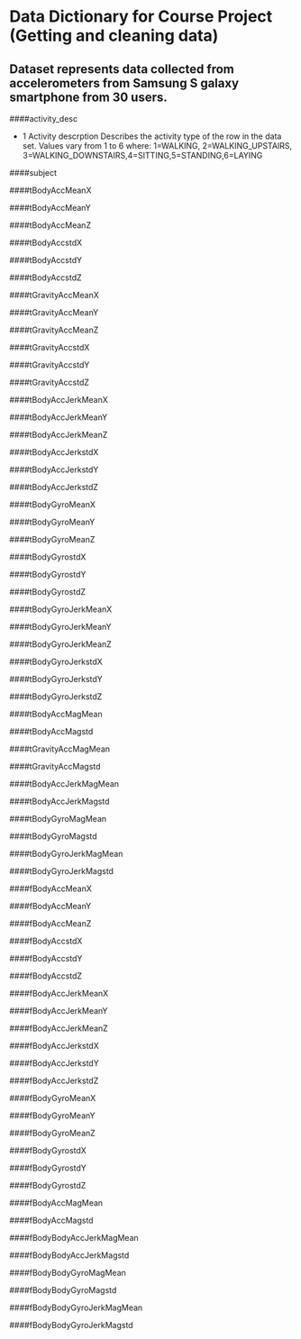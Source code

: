 # Data Dictionary for Course Project (Getting and cleaning data)
## Dataset represents data collected from accelerometers from Samsung S galaxy smartphone from 30 users.

####activity_desc
* 1
	Activity descrption
	Describes the activity type of the row in the data set. Values vary from 1 to 6 where: 1=WALKING,
2=WALKING_UPSTAIRS, 3=WALKING_DOWNSTAIRS,4=SITTING,5=STANDING,6=LAYING
	         

####subject                 

####tBodyAccMeanX            

####tBodyAccMeanY           

####tBodyAccMeanZ            

####tBodyAccstdX            

####tBodyAccstdY             

####tBodyAccstdZ            

####tGravityAccMeanX         

####tGravityAccMeanY        

####tGravityAccMeanZ         

####tGravityAccstdX         

####tGravityAccstdY          

####tGravityAccstdZ         

####tBodyAccJerkMeanX        

####tBodyAccJerkMeanY       

####tBodyAccJerkMeanZ        

####tBodyAccJerkstdX        

####tBodyAccJerkstdY         

####tBodyAccJerkstdZ        

####tBodyGyroMeanX           

####tBodyGyroMeanY          

####tBodyGyroMeanZ           

####tBodyGyrostdX           

####tBodyGyrostdY            

####tBodyGyrostdZ           

####tBodyGyroJerkMeanX       

####tBodyGyroJerkMeanY      

####tBodyGyroJerkMeanZ       

####tBodyGyroJerkstdX       

####tBodyGyroJerkstdY        

####tBodyGyroJerkstdZ       

####tBodyAccMagMean          

####tBodyAccMagstd          

####tGravityAccMagMean       

####tGravityAccMagstd       

####tBodyAccJerkMagMean      

####tBodyAccJerkMagstd      

####tBodyGyroMagMean         

####tBodyGyroMagstd         

####tBodyGyroJerkMagMean     

####tBodyGyroJerkMagstd     

####fBodyAccMeanX            

####fBodyAccMeanY           

####fBodyAccMeanZ            

####fBodyAccstdX            

####fBodyAccstdY             

####fBodyAccstdZ            

####fBodyAccJerkMeanX        

####fBodyAccJerkMeanY       

####fBodyAccJerkMeanZ        

####fBodyAccJerkstdX        

####fBodyAccJerkstdY         

####fBodyAccJerkstdZ        

####fBodyGyroMeanX           

####fBodyGyroMeanY          

####fBodyGyroMeanZ           

####fBodyGyrostdX           

####fBodyGyrostdY            

####fBodyGyrostdZ           

####fBodyAccMagMean          

####fBodyAccMagstd          

####fBodyBodyAccJerkMagMean  

####fBodyBodyAccJerkMagstd  

####fBodyBodyGyroMagMean     

####fBodyBodyGyroMagstd     

####fBodyBodyGyroJerkMagMean 

####fBodyBodyGyroJerkMagstd
